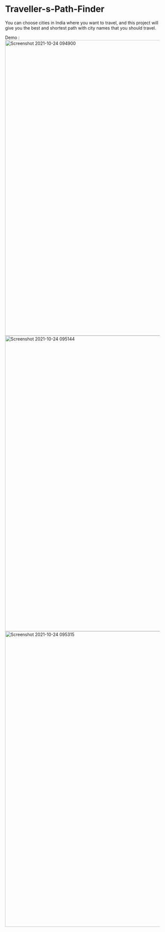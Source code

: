 # Traveller-s-Path-Finder
You can choose cities in India where you want to travel, and this project will give you the best and shortest path with city names that you should travel.

Demo : 
<img width="960" alt="Screenshot 2021-10-24 094900" src="https://user-images.githubusercontent.com/92999927/138580806-e0229203-5fe5-4594-bf9f-d71cbcb964f3.png">
<img width="960" alt="Screenshot 2021-10-24 095144" src="https://user-images.githubusercontent.com/92999927/138580821-14a3c976-96bd-42ea-b812-bc6733e021ef.png">
<img width="960" alt="Screenshot 2021-10-24 095315" src="https://user-images.githubusercontent.com/92999927/138580835-3127a52d-c80d-4d9a-baec-1f134242e036.png">

